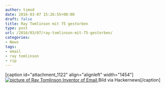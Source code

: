 ```yaml
---
author: timod
date: 2016-03-07 15:26:55+00:00
draft: false
title: Ray Tomlinson mit 75 gestorben
type: post
url: /2016/03/07/ray-tomlinson-mit-75-gestorben/
categories:
- News
tags:
- email
- ray tomlinson
- rip
---
```


[caption id="attachment_1122" align="alignleft" width="1454"][![picture of Ray Tomlinson Inventor of Email](https://www.fablab-neckar-alb.org/wp-content/uploads/2016/03/Bildschirmfoto-2016-03-07-um-16.25.05.png)
](https://www.fablab-neckar-alb.org/wp-content/uploads/2016/03/Bildschirmfoto-2016-03-07-um-16.25.05.png) Bild via Hackernews[/caption]



